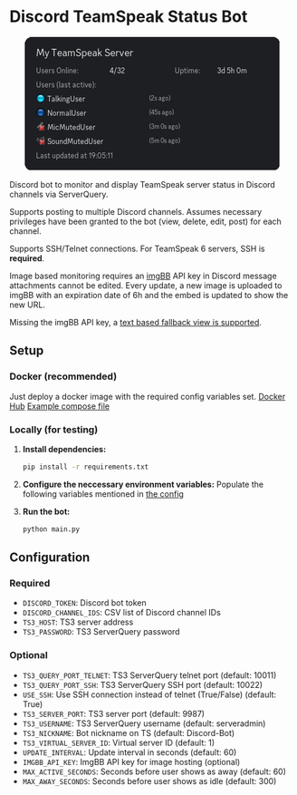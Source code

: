 # Discord TeamSpeak Status Bot

<div align="center">
  <img src="docs/test_output_multiple_users_mixed_states.png" alt="Discord Bot Screenshot">
</div>

Discord bot to monitor and display TeamSpeak server status in Discord channels via ServerQuery. 

Supports posting to multiple Discord channels. Assumes necessary privileges have been granted to the bot (view, delete, edit, post) for each channel.

Supports SSH/Telnet connections. For TeamSpeak 6 servers, SSH is **required**.

Image based monitoring requires an [imgBB](https://api.imgbb.com/) API key in Discord message attachments cannot be edited. Every update, a new image is uploaded to imgBB with an expiration date of 6h and the embed is updated to show the new URL.

Missing the imgBB API key, a [text based fallback view is supported](docs/text_fallback.png).

## Setup
### Docker (recommended)
Just deploy a docker image with the required config variables set.
[Docker Hub](https://hub.docker.com/r/rale2k/discord-ts3-status)
[Example compose file](./docker-compose.yml)

### Locally (for testing)
1. **Install dependencies:**
   ```bash
   pip install -r requirements.txt
   ```

2. **Configure the neccessary environment variables:**
   Populate the following variables mentioned in [the config](#configuration)

4. **Run the bot:**
   ```bash
   python main.py
   ```

## Configuration
### Required
- `DISCORD_TOKEN`: Discord bot token
- `DISCORD_CHANNEL_IDS`: CSV list of Discord channel IDs
- `TS3_HOST`: TS3 server address
- `TS3_PASSWORD`: TS3 ServerQuery password

### Optional
- `TS3_QUERY_PORT_TELNET`: TS3 ServerQuery telnet port (default: 10011)
- `TS3_QUERY_PORT_SSH`: TS3 ServerQuery SSH port (default: 10022)
- `USE_SSH`: Use SSH connection instead of telnet (True/False) (default: True)
- `TS3_SERVER_PORT`: TS3 server port (default: 9987)
- `TS3_USERNAME`: TS3 ServerQuery username (default: serveradmin)
- `TS3_NICKNAME`: Bot nickname on TS (default: Discord-Bot)
- `TS3_VIRTUAL_SERVER_ID`: Virtual server ID (default: 1)
- `UPDATE_INTERVAL`: Update interval in seconds (default: 60)
- `IMGBB_API_KEY`: ImgBB API key for image hosting (optional)
- `MAX_ACTIVE_SECONDS`: Seconds before user shows as away (default: 60)
- `MAX_AWAY_SECONDS`: Seconds before user shows as idle (default: 300)
